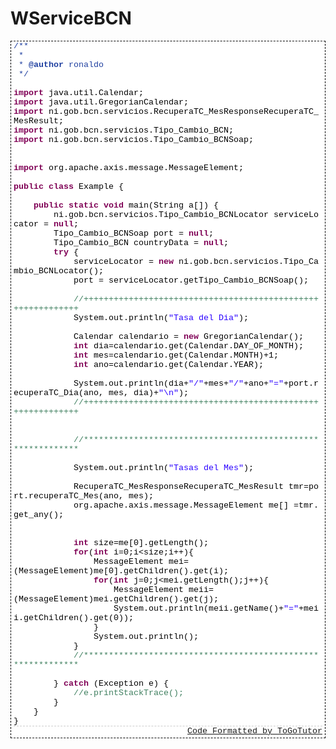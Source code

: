 WServiceBCN
===========
<div style="background:#FFFFFF;BORDER-TOP: #000 1px dashed;BORDER-BOTTOM: #000 1px dashed;BORDER-LEFT: #000 1px dashed;BORDER-RIGHT: #000 1px dashed;PADDING-BOTTOM: 3px; MARGIN: 0px; PADDING-LEFT: 4px; PADDING-RIGHT: 4px; "><div style="background:#FFFFFF; font-family: Courier New, Courier; font-size: 10pt; COLOR: #000000; padding-bottom: 0px; padding-left: 0px; padding-right: 0px; padding-top: 0px;"><font color="#2040a0">/**
                                <br>&nbsp;*
                                    <br>&nbsp;*&nbsp;<strong>@author</strong>&nbsp;ronaldo
                                        <br>&nbsp;*/</font>
                                            <br>
                                                <br><strong><font color="#7f0055">import</font></strong>&nbsp;java.util.Calendar;
                                                    <br><strong><font color="#7f0055">import</font></strong>&nbsp;java.util.GregorianCalendar;
                                                        <br><strong><font color="#7f0055">import</font></strong>&nbsp;ni.gob.bcn.servicios.RecuperaTC_MesResponseRecuperaTC_MesResult;
                                                            <br><strong><font color="#7f0055">import</font></strong>&nbsp;ni.gob.bcn.servicios.Tipo_Cambio_BCN;
                                                                <br><strong><font color="#7f0055">import</font></strong>&nbsp;ni.gob.bcn.servicios.Tipo_Cambio_BCNSoap;
                                                                    <br>
                                                                        <br>
                                                                            <br><strong><font color="#7f0055">import</font></strong>&nbsp;org.apache.axis.message.MessageElement;
                                                                                <br>
                                                                                    <br><strong><font color="#7f0055">public</font></strong>&nbsp;<strong><font color="#7f0055">class</font></strong>&nbsp;Example&nbsp;{
                                                                                        <br>
                                                                                            <br>&nbsp;&nbsp;&nbsp;&nbsp;<strong><font color="#7f0055">public</font></strong>&nbsp;<strong><font color="#7f0055">static</font></strong>&nbsp;<strong><font color="#7f0055">void</font></strong>&nbsp;main(String&nbsp;a[])&nbsp;{
                                                                                                <br>&nbsp;&nbsp;&nbsp;&nbsp;&nbsp;&nbsp;&nbsp;&nbsp;ni.gob.bcn.servicios.Tipo_Cambio_BCNLocator&nbsp;serviceLocator&nbsp;=&nbsp;<strong><font color="#7f0055">null</font></strong>;
                                                                                                    <br>&nbsp;&nbsp;&nbsp;&nbsp;&nbsp;&nbsp;&nbsp;&nbsp;Tipo_Cambio_BCNSoap&nbsp;port&nbsp;=&nbsp;<strong><font color="#7f0055">null</font></strong>;
                                                                                                        <br>&nbsp;&nbsp;&nbsp;&nbsp;&nbsp;&nbsp;&nbsp;&nbsp;Tipo_Cambio_BCN&nbsp;countryData&nbsp;=&nbsp;<strong><font color="#7f0055">null</font></strong>;
                                                                                                            <br>&nbsp;&nbsp;&nbsp;&nbsp;&nbsp;&nbsp;&nbsp;&nbsp;<strong><font color="#7f0055">try</font></strong>&nbsp;{
                                                                                                                <br>&nbsp;&nbsp;&nbsp;&nbsp;&nbsp;&nbsp;&nbsp;&nbsp;&nbsp;&nbsp;&nbsp;&nbsp;serviceLocator&nbsp;=&nbsp;<strong><font color="#7f0055">new</font></strong>&nbsp;ni.gob.bcn.servicios.Tipo_Cambio_BCNLocator();
                                                                                                                    <br>&nbsp;&nbsp;&nbsp;&nbsp;&nbsp;&nbsp;&nbsp;&nbsp;&nbsp;&nbsp;&nbsp;&nbsp;port&nbsp;=&nbsp;serviceLocator.getTipo_Cambio_BCNSoap();
                                                                                                                        <br>&nbsp;&nbsp;&nbsp;&nbsp;&nbsp;&nbsp;&nbsp;&nbsp;
                                                                                                                            <br>&nbsp;&nbsp;&nbsp;&nbsp;&nbsp;&nbsp;&nbsp;&nbsp;&nbsp;&nbsp;&nbsp;&nbsp;<font color="#3f7f5f">//++++++++++++++++++++++++++++++++++++++++++++++++++++++++++++
                                                                                                                                </font><br>&nbsp;&nbsp;&nbsp;&nbsp;&nbsp;&nbsp;&nbsp;&nbsp;&nbsp;&nbsp;&nbsp;&nbsp;System.out.println(<font color="#2a00ff">"Tasa&nbsp;del&nbsp;Dia"</font>);
                                                                                                                                    <br>&nbsp;&nbsp;&nbsp;&nbsp;&nbsp;&nbsp;&nbsp;&nbsp;&nbsp;&nbsp;&nbsp;&nbsp;
                                                                                                                                        <br>&nbsp;&nbsp;&nbsp;&nbsp;&nbsp;&nbsp;&nbsp;&nbsp;&nbsp;&nbsp;&nbsp;&nbsp;Calendar&nbsp;calendario&nbsp;=&nbsp;<strong><font color="#7f0055">new</font></strong>&nbsp;GregorianCalendar();
                                                                                                                                            <br>&nbsp;&nbsp;&nbsp;&nbsp;&nbsp;&nbsp;&nbsp;&nbsp;&nbsp;&nbsp;&nbsp;&nbsp;<strong><font color="#7f0055">int</font></strong>&nbsp;dia=calendario.get(Calendar.DAY_OF_MONTH);
                                                                                                                                                <br>&nbsp;&nbsp;&nbsp;&nbsp;&nbsp;&nbsp;&nbsp;&nbsp;&nbsp;&nbsp;&nbsp;&nbsp;<strong><font color="#7f0055">int</font></strong>&nbsp;mes=calendario.get(Calendar.MONTH)+1;
                                                                                                                                                    <br>&nbsp;&nbsp;&nbsp;&nbsp;&nbsp;&nbsp;&nbsp;&nbsp;&nbsp;&nbsp;&nbsp;&nbsp;<strong><font color="#7f0055">int</font></strong>&nbsp;ano=calendario.get(Calendar.YEAR);
                                                                                                                                                        <br>&nbsp;&nbsp;&nbsp;&nbsp;&nbsp;&nbsp;&nbsp;&nbsp;&nbsp;&nbsp;&nbsp;&nbsp;
                                                                                                                                                            <br>&nbsp;&nbsp;&nbsp;&nbsp;&nbsp;&nbsp;&nbsp;&nbsp;&nbsp;&nbsp;&nbsp;&nbsp;System.out.println(dia+<font color="#2a00ff">"/"</font>+mes+<font color="#2a00ff">"/"</font>+ano+<font color="#2a00ff">"="</font>+port.recuperaTC_Dia(ano,&nbsp;mes,&nbsp;dia)+<font color="#2a00ff">"\n"</font>);
                                                                                                                                                                <br>&nbsp;&nbsp;&nbsp;&nbsp;&nbsp;&nbsp;&nbsp;&nbsp;&nbsp;&nbsp;&nbsp;&nbsp;<font color="#3f7f5f">//++++++++++++++++++++++++++++++++++++++++++++++++++++++++++++
                                                                                                                                                                    </font><br>&nbsp;&nbsp;&nbsp;&nbsp;&nbsp;&nbsp;&nbsp;&nbsp;&nbsp;&nbsp;&nbsp;&nbsp;
                                                                                                                                                                        <br>&nbsp;&nbsp;&nbsp;&nbsp;&nbsp;&nbsp;&nbsp;&nbsp;&nbsp;&nbsp;&nbsp;&nbsp;
                                                                                                                                                                            <br>&nbsp;&nbsp;&nbsp;&nbsp;&nbsp;&nbsp;&nbsp;&nbsp;&nbsp;&nbsp;&nbsp;&nbsp;<font color="#3f7f5f">//************************************************************
                                                                                                                                                                                </font><br>&nbsp;&nbsp;&nbsp;&nbsp;&nbsp;&nbsp;&nbsp;&nbsp;&nbsp;&nbsp;&nbsp;&nbsp;
                                                                                                                                                                                    <br>&nbsp;&nbsp;&nbsp;&nbsp;&nbsp;&nbsp;&nbsp;&nbsp;&nbsp;&nbsp;&nbsp;&nbsp;System.out.println(<font color="#2a00ff">"Tasas&nbsp;del&nbsp;Mes"</font>);
                                                                                                                                                                                        <br>&nbsp;&nbsp;&nbsp;&nbsp;&nbsp;&nbsp;&nbsp;&nbsp;&nbsp;&nbsp;&nbsp;&nbsp;
                                                                                                                                                                                            <br>&nbsp;&nbsp;&nbsp;&nbsp;&nbsp;&nbsp;&nbsp;&nbsp;&nbsp;&nbsp;&nbsp;&nbsp;RecuperaTC_MesResponseRecuperaTC_MesResult&nbsp;tmr=port.recuperaTC_Mes(ano,&nbsp;mes);
                                                                                                                                                                                                <br>&nbsp;&nbsp;&nbsp;&nbsp;&nbsp;&nbsp;&nbsp;&nbsp;&nbsp;&nbsp;&nbsp;&nbsp;org.apache.axis.message.MessageElement&nbsp;me[]&nbsp;=tmr.get_any();&nbsp;
                                                                                                                                                                                                    <br>&nbsp;&nbsp;&nbsp;&nbsp;&nbsp;&nbsp;&nbsp;&nbsp;&nbsp;&nbsp;&nbsp;&nbsp;
                                                                                                                                                                                                        <br>&nbsp;&nbsp;&nbsp;&nbsp;&nbsp;&nbsp;&nbsp;&nbsp;&nbsp;&nbsp;&nbsp;&nbsp;
                                                                                                                                                                                                        <br>&nbsp;&nbsp;&nbsp;&nbsp;&nbsp;&nbsp;&nbsp;&nbsp;&nbsp;&nbsp;&nbsp;&nbsp;<strong><font color="#7f0055">int</font></strong>&nbsp;size=me[0].getLength();
                                                                                                                                                                                                        <br>&nbsp;&nbsp;&nbsp;&nbsp;&nbsp;&nbsp;&nbsp;&nbsp;&nbsp;&nbsp;&nbsp;&nbsp;<strong><font color="#7f0055">for</font></strong>(<strong><font color="#7f0055">int</font>&nbsp;</strong>i=0;i&lt;size;i++){
                                                                                                                                                                                                        <br>&nbsp;&nbsp;&nbsp;&nbsp;&nbsp;&nbsp;&nbsp;&nbsp;&nbsp;&nbsp;&nbsp;&nbsp;&nbsp;&nbsp;&nbsp;&nbsp;MessageElement&nbsp;mei=(MessageElement)me[0].getChildren().get(i);
                                                                                                                                                                                                        <br>&nbsp;&nbsp;&nbsp;&nbsp;&nbsp;&nbsp;&nbsp;&nbsp;&nbsp;&nbsp;&nbsp;&nbsp;&nbsp;&nbsp;&nbsp;&nbsp;<strong><font color="#7f0055">for</font></strong>(<strong><font color="#7f0055">int</font>&nbsp;</strong>j=0;j&lt;mei.getLength();j++){
                                                                                                                                                                                                        <br>&nbsp;&nbsp;&nbsp;&nbsp;&nbsp;&nbsp;&nbsp;&nbsp;&nbsp;&nbsp;&nbsp;&nbsp;&nbsp;&nbsp;&nbsp;&nbsp;&nbsp;&nbsp;&nbsp;&nbsp;MessageElement&nbsp;meii=(MessageElement)mei.getChildren().get(j);
                                                                                                                                                                                                        <br>&nbsp;&nbsp;&nbsp;&nbsp;&nbsp;&nbsp;&nbsp;&nbsp;&nbsp;&nbsp;&nbsp;&nbsp;&nbsp;&nbsp;&nbsp;&nbsp;&nbsp;&nbsp;&nbsp;&nbsp;System.out.println(meii.getName()+<font color="#2a00ff">"="</font>+meii.getChildren().get(0));
                                                                                                                                                                                                        <br>&nbsp;&nbsp;&nbsp;&nbsp;&nbsp;&nbsp;&nbsp;&nbsp;&nbsp;&nbsp;&nbsp;&nbsp;&nbsp;&nbsp;&nbsp;&nbsp;}
                                                                                                                                                                                                        <br>&nbsp;&nbsp;&nbsp;&nbsp;&nbsp;&nbsp;&nbsp;&nbsp;&nbsp;&nbsp;&nbsp;&nbsp;&nbsp;&nbsp;&nbsp;&nbsp;System.out.println();
                                                                                                                                                                                                        <br>&nbsp;&nbsp;&nbsp;&nbsp;&nbsp;&nbsp;&nbsp;&nbsp;&nbsp;&nbsp;&nbsp;&nbsp;}
                                                                                                                                                                                                        <br>&nbsp;&nbsp;&nbsp;&nbsp;&nbsp;&nbsp;&nbsp;&nbsp;&nbsp;&nbsp;&nbsp;&nbsp;<font color="#3f7f5f">//************************************************************
                                                                                                                                                                                                        </font><br>&nbsp;&nbsp;&nbsp;&nbsp;&nbsp;&nbsp;&nbsp;&nbsp;&nbsp;&nbsp;&nbsp;&nbsp;
                                                                                                                                                                                                        <br>&nbsp;&nbsp;&nbsp;&nbsp;&nbsp;&nbsp;&nbsp;&nbsp;}&nbsp;<strong><font color="#7f0055">catch</font></strong>&nbsp;(Exception&nbsp;e)&nbsp;{
                                                                                                                                                                                                        <br>&nbsp;&nbsp;&nbsp;&nbsp;&nbsp;&nbsp;&nbsp;&nbsp;&nbsp;&nbsp;&nbsp;&nbsp;<font color="#3f7f5f">//e.printStackTrace();
                                                                                                                                                                                                        </font><br>&nbsp;&nbsp;&nbsp;&nbsp;&nbsp;&nbsp;&nbsp;&nbsp;}
                                                                                                                                                                                                        <br>&nbsp;&nbsp;&nbsp;&nbsp;}
                                                                                                                                                                                                        <br>}
                                                                                                                                                                                                        <br><div style="text-align:right;BORDER-TOP: #ccc 1px dashed"><a href="http://www.togotutor.com/code-to-html/java-to-html.php" target="_blank">Code Formatted by ToGoTutor</a></div></div></div>
